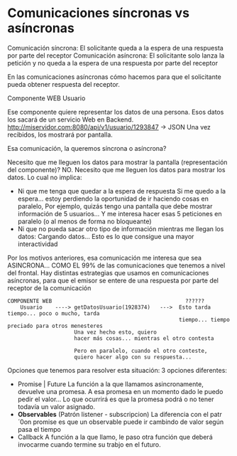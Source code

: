 
# Comunicaciones síncronas vs asíncronas

Comunicación síncrona: El solicitante queda a la espera de una respuesta por parte del receptor
Comunicación asíncrona: El solicitante solo lanza la petición y no queda a la espera de una respuesta por parte del receptor

En las comunicaciones asíncronas cómo hacemos para que el solicitante pueda obtener respuesta del receptor.

Componente WEB
    Usuario     <usuario id="1928372"/>

Ese componente quiere representar los datos de una persona.
Esos datos los sacará de un servicio Web en Backend.
    http://miservidor.com:8080/api/v1/usuario/1293847 -> JSON
Una vez recibidos, los mostrará por pantalla.

Esa comunicación, la queremos síncrona o asíncrona? 

Necesito que me lleguen los datos para mostrar la pantalla (representación del componente)?
NO. Necesito que me lleguen los datos para mostrar los datos.
Lo cual no implica:
- Ni que me tenga que quedar a la espera de respuesta
  Si me quedo a la espera... estoy perdiendo la oportunidad de ir haciendo cosas en paralelo, 
  Por ejemplo, quizás tengo una pantalla que debe mostrar información de 5 usuarios...
  Y me interesa hacer esas 5 peticiones en paralelo (o al menos de forma no bloqueante)
- Ni que no pueda sacar otro tipo de información mientras me llegan los datos: Cargando datos...
  Esto es lo que consigue una mayor interactividad  

Por los motivos anteriores, esa comunicación me interesa que sea ASINCRONA... COMO EL 99% de las comunicaciones que tenemos a nivel del frontal.
Hay distintas estrategias que usamos en comunicaciones asíncronas, para que el emisor se entere de una respuesta por parte del receptor de la comunicación

    COMPONENTE WEB                                          ??????
        Usuario    ----> getDatosUsuario(1928374)   --->  Esto tarda tiempo... poco o mucho, tarda
                                                          tiempo... tiempo preciado para otros menesteres
                         Una vez hecho esto, quiero 
                         hacer más cosas... mientras el otro contesta

                         Pero en paralelo, cuando el otro conteste,
                         quiero hacer algo con su respuesta...

Opciones que tenemos para resolver esta situación: 3 opciones diferentes:
- Promise | Future
    La función a la que llamamos asincronamente, devuelve una promesa.
    A esa promesa en un momento dado le puedo pedir el valor...
        Lo que ocurrirá es que la promesa podrá o no tener todavía un valor asignado.
- **Observables** (Patrón listener - subscripcion)
    La diferencia con el patr´0on promise es que un observable puede ir cambindo de valor según pasa el tiempo
- Callback
    A función a la que llamo, le paso otra función que deberá invocarme cuando termine su trabjo en el futuro.